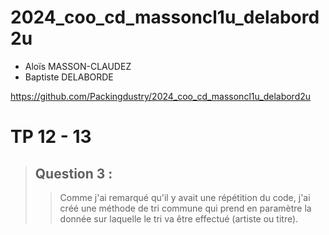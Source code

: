 # 2024_coo_cd_massoncl1u_delabord2u

- Aloïs MASSON-CLAUDEZ
- Baptiste DELABORDE

https://github.com/Packingdustry/2024_coo_cd_massoncl1u_delabord2u

# TP 12 - 13
>## Question 3 :
>>Comme j'ai remarqué qu'il y avait une répétition du code,
>>j'ai créé une méthode de tri commune qui prend en paramètre la donnée sur laquelle le tri va être effectué (artiste ou titre). 
